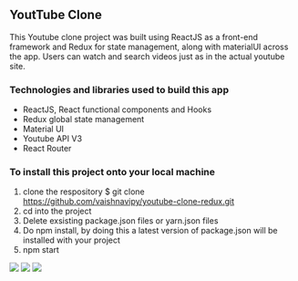 ## YoutTube Clone

This Youtube clone project was built using ReactJS as a front-end framework and Redux for state management, along with materialUI across the app. Users can watch and search videos just as in the actual youtube site.


### Technologies and libraries used to build this app

- ReactJS, React functional components and Hooks
- Redux global state management
- Material UI
- Youtube API V3
- React Router

### To install this project onto your local machine
1. clone the respository $ git clone https://github.com/vaishnavipy/youtube-clone-redux.git
2. cd into the project 
3. Delete exsisting package.json files or yarn.json files
4. Do npm install, by doing this a latest version of package.json will be installed with your project 
5. npm start

[![](https://user-images.githubusercontent.com/8887734/128612400-457ff358-661c-47bb-a1e4-8c98bbeddd85.png)]()
[![](https://user-images.githubusercontent.com/8887734/128612444-d6cc7caa-d7bb-4166-95c1-a87ec4619d69.png)]()
[![](https://user-images.githubusercontent.com/8887734/128612298-d1f5c006-d570-49f5-8ede-4e995ec89776.png)]()
